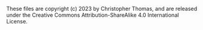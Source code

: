 These files are copyright (c) 2023 by Christopher Thomas, and are released
under the Creative Commons Attribution-ShareAlike 4.0 International License.
